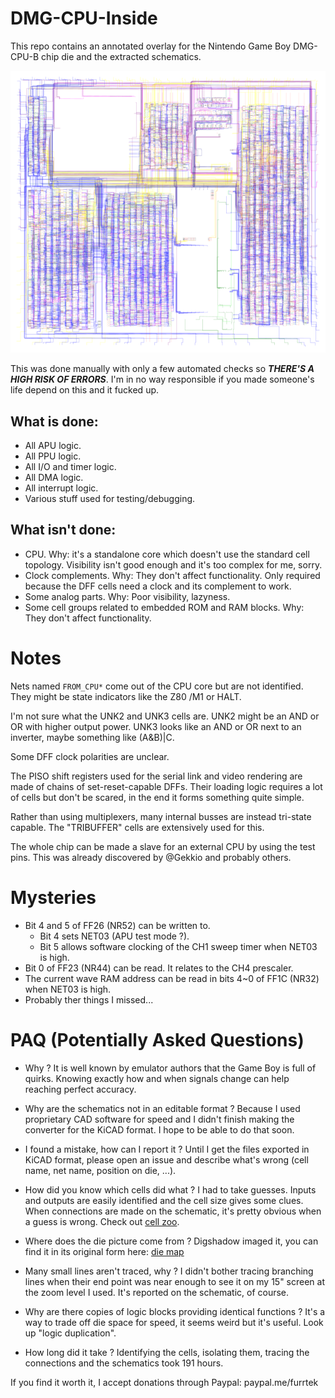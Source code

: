 # DMG-CPU-Inside

This repo contains an annotated overlay for the Nintendo Game Boy DMG-CPU-B chip die and the extracted schematics.

![DMG-CPU-B die vector overlay](preview.png)

This was done manually with only a few automated checks so ***THERE'S A HIGH RISK OF ERRORS***. I'm in no way responsible if you made someone's life depend on this and it fucked up.

## What is done:
* All APU logic.
* All PPU logic.
* All I/O and timer logic.
* All DMA logic.
* All interrupt logic.
* Various stuff used for testing/debugging.

## What isn't done:
* CPU. Why: it's a standalone core which doesn't use the standard cell topology. Visibility isn't good enough and it's too complex for me, sorry.
* Clock complements. Why: They don't affect functionality. Only required because the DFF cells need a clock and its complement to work.
* Some analog parts. Why: Poor visibility, lazyness.
* Some cell groups related to embedded ROM and RAM blocks. Why: They don't affect functionality.

# Notes

Nets named `FROM_CPU*` come out of the CPU core but are not identified. They might be state indicators like the Z80 /M1 or HALT.

I'm not sure what the UNK2 and UNK3 cells are. UNK2 might be an AND or OR with higher output power. UNK3 looks like an AND or OR next to an inverter, maybe something like (A&B)|C.

Some DFF clock polarities are unclear.

The PISO shift registers used for the serial link and video rendering are made of chains of set-reset-capable DFFs.
Their loading logic requires a lot of cells but don't be scared, in the end it forms something quite simple.

Rather than using multiplexers, many internal busses are instead tri-state capable. The "TRIBUFFER" cells are extensively used for this.

The whole chip can be made a slave for an external CPU by using the test pins. This was already discovered by @Gekkio and probably others.

# Mysteries

* Bit 4 and 5 of FF26 (NR52) can be written to.
  * Bit 4 sets NET03 (APU test mode ?).
  * Bit 5 allows software clocking of the CH1 sweep timer when NET03 is high.
* Bit 0 of FF23 (NR44) can be read. It relates to the CH4 prescaler.
* The current wave RAM address can be read in bits 4~0 of FF1C (NR32) when NET03 is high.
* Probably ther things I missed...

# PAQ (Potentially Asked Questions)

* Why ?
It is well known by emulator authors that the Game Boy is full of quirks. Knowing exactly how and when signals change can help reaching perfect accuracy.

* Why are the schematics not in an editable format ?
Because I used proprietary CAD software for speed and I didn't finish making the converter for the KiCAD format.
I hope to be able to do that soon.

* I found a mistake, how can I report it ?
Until I get the files exported in KiCAD format, please open an issue and describe what's wrong (cell name, net name, position on die, ...).

* How did you know which cells did what ?
I had to take guesses. Inputs and outputs are easily identified and the cell size gives some clues. When connections are made on the schematic, it's pretty obvious when a guess is wrong.
Check out [cell zoo](cell_zoo.jpg).

* Where does the die picture come from ?
Digshadow imaged it, you can find it in its original form here: [die map](https://siliconpr0n.org/archive/doku.php?id=digshadow:nintendo:dmg-cpu_b)

* Many small lines aren't traced, why ?
I didn't bother tracing branching lines when their end point was near enough to see it on my 15" screen at the zoom level I used. It's reported on the schematic, of course.

* Why are there copies of logic blocks providing identical functions ?
It's a way to trade off die space for speed, it seems weird but it's useful. Look up "logic duplication".

* How long did it take ?
Identifying the cells, isolating them, tracing the connections and the schematics took 191 hours.

If you find it worth it, I accept donations through Paypal: paypal.me/furrtek
